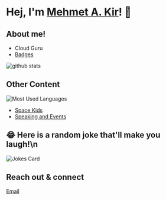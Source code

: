 # Hej, I'm <a href="https://github.com/mehmetalikir/" target="_blank">Mehmet A. Kir</a>! 👋


## About me!

* Cloud Guru 
* <a href="https://www.credly.com/users/mehmet-ali-kir">Badges</a>

<img src="https://github-readme-stats.vercel.app/api/?username=mehmetalikir&show_icons=true&count_private=true&title_color=fffffff&icon_color=000000&text_color=000000" alt="github stats"/>

## Other Content
![Most Used Languages](https://github-readme-stats.vercel.app/api/top-langs/?username=mehmetalikir&theme=blue-green)


* <a href="https://spacekids.com.au">Space Kids</a>
* <a href="https://youtube.com/">Speaking and Events</a>

## 😂 Here is a random joke that'll make you laugh!\n
![Jokes Card](https://readme-jokes.vercel.app/api)

## Reach out & connect

[Email](mailto:mehmet@....com.au) 
